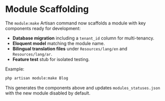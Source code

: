 # Module Scaffolding

The `module:make` Artisan command now scaffolds a module with key components ready for development:

- **Database migration** including a `tenant_id` column for multi-tenancy.
- **Eloquent model** matching the module name.
- **Bilingual translation files** under `Resources/lang/en` and `Resources/lang/ar`.
- **Feature test** stub for isolated testing.

Example:

```bash
php artisan module:make Blog
```

This generates the components above and updates `modules_statuses.json` with the new module disabled by default.
